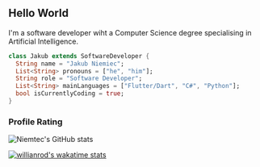 ## Hello World

I'm a software developer wiht a Computer Science degree specialising in Artificial Intelligence.

```dart
class Jakub extends SoftwareDeveloper {
  String name = "Jakub Niemiec";
  List<String> pronouns = ["he", "him"];
  String role = "Software Developer";
  List<String> mainLanguages = ["Flutter/Dart", "C#", "Python"];
  bool isCurrentlyCoding = true;
}
```

### Profile Rating

![Niemtec's GitHub stats](https://github-readme-stats.vercel.app/api?username=niemtec&show_icons=true&theme=Gradient)

<!-- ### Top Languages in Current Repos

[![Top Langs](https://github-readme-stats.vercel.app/api/top-langs/?username=niemtec&layout=compact)](https://github.com/anuraghazra/github-readme-stats)
-->

[![willianrod's wakatime stats](https://github-readme-stats.vercel.app/api/wakatime?username=niemtec)](https://github.com/anuraghazra/github-readme-stats)




<!--
**niemtec/niemtec** is a ✨ _special_ ✨ repository because its `README.md` (this file) appears on your GitHub profile.

Here are some ideas to get you started:

- 🔭 I’m currently working on ...
- 🌱 I’m currently learning ...
- 👯 I’m looking to collaborate on ...
- 🤔 I’m looking for help with ...
- 💬 Ask me about ...
- 📫 How to reach me: ...
- ⚡ Fun fact: ...
-->
